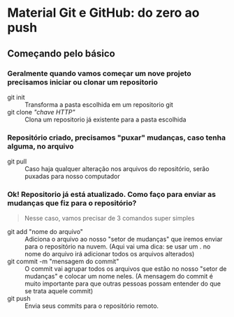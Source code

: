 # Material Git e GitHub: do zero ao push

<h2>Começando pelo básico</h2>
<h3>Geralmente quando vamos começar um nove projeto precisamos iniciar ou clonar um repositorio</h3>
<dl>
  <dt>git init</dt>
  <dd>Transforma a pasta escolhida em um repositorio git</dd>
  <dt>git clone <i>"chave HTTP"</i> </dt>
  <dd>Clona um repositorio já existente para a pasta escolhida</dd>
</dl>

<h3>Repositório criado, precisamos "puxar" mudanças, caso tenha alguma, no arquivo</h3>
<dl>
  <dt>git pull</dt>
  <dd>Caso haja qualquer alteração nos arquivos do repositório, serão puxadas para nosso computador</dd>
</dl>

<h3>Ok! Repositorio já está atualizado. Como faço para enviar as mudanças que fiz para o repositório?</h3>

> Nesse caso, vamos precisar de 3 comandos super simples
<dl>
  <dt>git add "nome do arquivo"</dt>
  <dd>Adiciona o arquivo ao nosso "setor de mudanças" que iremos enviar para o repositório na nuvem. (Aqui vai uma dica: se usar um . no nome do arquivo irá adicionar todos os arquivos alterados)</dd>
  <dt>git commit -m "mensagem do commit"</dt>
  <dd>O commit vai agrupar todos os arquivos que estão no nosso "setor de mudanças" e colocar um nome neles. (A mensagem do commit é muito importante para que outras pessoas possam entender do que se trata aquele commit)</dd>
  <dt>git push</dt>
  <dd>Envia seus commits para o repositório remoto.</dd>
</dl>

